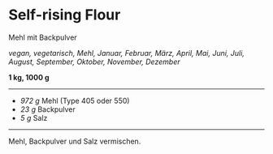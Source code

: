 # Self-rising Flour

Mehl mit Backpulver

*vegan, vegetarisch, Mehl, Januar, Februar, März, April, Mai, Juni, Juli, August, September, Oktober, November, Dezember*

**1 kg, 1000 g**

---

- *972 g* Mehl (Type 405 oder 550)
- *23 g* Backpulver
- *5 g* Salz

---

Mehl, Backpulver und Salz vermischen.
